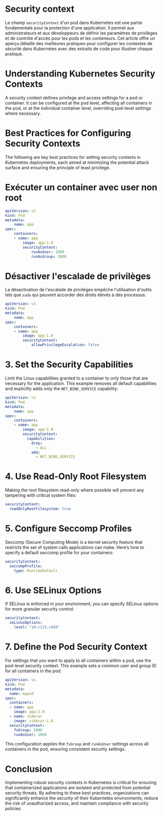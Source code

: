 # Security context
Le champ `securityContext` d'un pod dans Kubernetes est une partie fondamentale pour la protection d'une application. Il permet aux administrateurs et aux développeurs de définir les paramètres de privilèges et de contrôle d'accès pour les pods et les conteneurs. Cet article offre un aperçu détaillé des meilleures pratiques pour configurer les contextes de sécurité dans Kubernetes avec des extraits de code pour illustrer chaque pratique.

# Understanding Kubernetes Security Contexts

A security context defines privilege and access settings for a pod or container. It can be configured at the pod level, affecting all containers in the pod, or at the individual container level, overriding pod-level settings where necessary.

# Best Practices for Configuring Security Contexts

The following are key best practices for setting security contexts in Kubernetes deployments, each aimed at minimizing the potential attack surface and ensuring the principle of least privilege.

# Exécuter un container avec user non root

``` yaml
apiVersion: v1
kind: Pod
metadata:
	name: app
spec:
	containers:
	- name: app
		image: app:1.0
		securityContext:
			runAsUser: 1000
			runAsGroup: 3000
```

# Désactiver l'escalade de privilèges 

La désactivation de l'escalade de privilèges empêche l'utilisation d'outils tels que `sudo` qui peuvent accorder des droits élevés à des processus.

``` yaml
apiVersion: v1  
kind: Pod  
metadata:  
	name: app 
spec:  
	containers:  
	- name: app  
		image: app:1.0  
		securityContext:  
			allowPrivilegeEscalation: false
```

# 3. Set the Security Capabilities

Limit the Linux capabilities granted to a container to only those that are necessary for the application. This example removes all default capabilities and explicitly adds only the  `NET_BIND_SERVICE`  capability:

``` yaml
apiVersion: v1  
kind: Pod  
metadata:  
	name: app 
spec:  
	containers:  
	- name: app  
		image: app:1.0  
		securityContext:
		  capabilities:
		    drop:
		      - ALL
		    add:
		      - NET_BIND_SERVICE
```

# 4. Use Read-Only Root Filesystem

Making the root filesystem read-only where possible will prevent any tampering with critical system files:

``` yaml
securityContext:
  readOnlyRootFilesystem: true
```

# 5. Configure Seccomp Profiles

Seccomp (Secure Computing Mode) is a kernel security feature that restricts the set of system calls applications can make. Here’s how to specify a default seccomp profile for your containers:

``` yaml
securityContext:
  seccompProfile:
    type: RuntimeDefault
```

# 6. Use SELinux Options

If SELinux is enforced in your environment, you can specify SELinux options for more granular security control:

``` yaml
securityContext:
  seLinuxOptions:
    level: "s0:c123,c456"
```

# 7. Define the Pod Security Context

For settings that you want to apply to all containers within a pod, use the pod-level security context. This example sets a common user and group ID for all containers in the pod:

``` yaml
apiVersion: v1
kind: Pod
metadata:
  name: mypod
spec:
  containers:
  - name: app
    image: app:1.0
  - name: sidecar
    image: sidecar:1.0
  securityContext:
    fsGroup: 2000
    runAsUser: 1000
```

This configuration applies the  `fsGroup`  and  `runAsUser`  settings across all containers in the pod, ensuring consistent security settings.

# Conclusion

Implementing robust security contexts in Kubernetes is critical for ensuring that containerized applications are isolated and protected from potential security threats. By adhering to these best practices, organizations can significantly enhance the security of their Kubernetes environments, reduce the risk of unauthorized access, and maintain compliance with security policies.